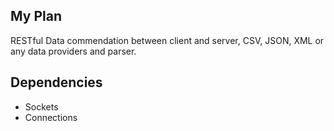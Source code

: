 My Plan
-------

RESTful Data commendation between client and server, CSV, JSON, XML or any data providers and parser.

Dependencies
------------

* Sockets
* Connections
